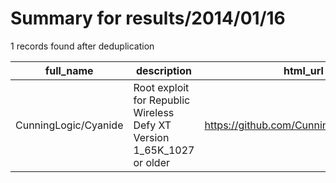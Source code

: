 
# Summary for results/2014/01/16
    
1 records found after deduplication

| full_name | description | html_url | matched_list | matched_count | pushed_at | size | stargazers_count | language | forks_count |
|----------------------|------------------------------------------------------------------------|-----------------------------------------|----------------|-----------------|---------------------------|--------|--------------------|------------|---------------|
| CunningLogic/Cyanide | Root exploit for Republic Wireless Defy XT Version 1_65K_1027 or older | https://github.com/CunningLogic/Cyanide | ['exploit'] | 1 | 2014-01-16 23:16:06+00:00 | 1035 | 12 | Java | 3 |
